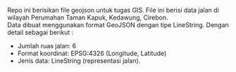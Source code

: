 Repo ini berisikan file geojson untuk tugas GIS. File ini berisi data jalan di wilayah Perumahan Taman Kapuk, Kedawung, Cirebon.  
Data dibuat menggunakan format GeoJSON dengan tipe LineString. Dengan detail sebagai berikut :
- Jumlah ruas jalan: 6  
- Format koordinat: EPSG:4326 (Longitude, Latitude)  
- Jenis data: LineString (representasi jalan). 
